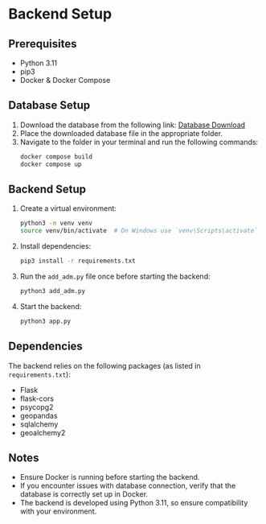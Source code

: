 # Backend Setup

## Prerequisites
- Python 3.11
- pip3
- Docker & Docker Compose

## Database Setup
1. Download the database from the following link:
   [Database Download](https://drive.google.com/file/d/1bZi7EonNZ9Knj2d9J0x06zdat4YWGszP/view?usp=sharing)
2. Place the downloaded database file in the appropriate folder.
3. Navigate to the folder in your terminal and run the following commands:
   ```sh
   docker compose build
   docker compose up
   ```

## Backend Setup
1. Create a virtual environment:
   ```sh
   python3 -m venv venv
   source venv/bin/activate  # On Windows use `venv\Scripts\activate`
   ```
2. Install dependencies:
   ```sh
   pip3 install -r requirements.txt
   ```
3. Run the `add_adm.py` file once before starting the backend:
   ```sh
   python3 add_adm.py
   ```
4. Start the backend:
   ```sh
   python3 app.py
   ```

## Dependencies
The backend relies on the following packages (as listed in `requirements.txt`):
- Flask
- flask-cors
- psycopg2
- geopandas
- sqlalchemy
- geoalchemy2

## Notes
- Ensure Docker is running before starting the backend.
- If you encounter issues with database connection, verify that the database is correctly set up in Docker.
- The backend is developed using Python 3.11, so ensure compatibility with your environment.